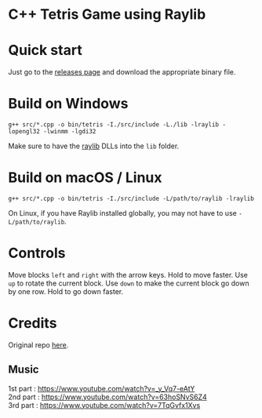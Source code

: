 # C++ Tetris Game using Raylib

# Quick start
Just go to the [releases page](https://github.com/agnlt64/tetris/releases) and download the appropriate binary file. 

# Build on Windows
```console
g++ src/*.cpp -o bin/tetris -I./src/include -L./lib -lraylib -lopengl32 -lwinmm -lgdi32
```
Make sure to have the [raylib](https://github.com/raysan5/raylib) DLLs into the `lib` folder.

# Build on macOS / Linux
```console
g++ src/*.cpp -o bin/tetris -I./src/include -L/path/to/raylib -lraylib
```
On Linux, if you have Raylib installed globally, you may not have to use `-L/path/to/raylib`.

# Controls
Move blocks `left` and `right` with the arrow keys. Hold to move faster. Use `up` to rotate the current block. Use `down` to make the current block go down by one row. Hold to go down faster.

# Credits
Original repo [here](https://github.com/educ8s/Cpp-Tetris-Game-with-raylib).

## Music
1st part : https://www.youtube.com/watch?v=_y_Vq7-eAtY  
2nd part : https://www.youtube.com/watch?v=63hoSNvS6Z4  
3rd part : https://www.youtube.com/watch?v=7TqGvfx1Xvs